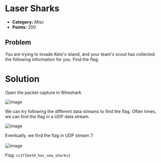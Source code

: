 # Laser Sharks
* **Category:** Misc
* **Points:** 200
## Problem
You are trying to invade Keto's island, and your team's scout has collected the following information for you. Find the flag.
# Solution
Open the packet capture in Wireshark.

![image](https://user-images.githubusercontent.com/58750937/92071864-b48eee80-ed64-11ea-8b34-108ef0087e57.png)

We can try following the different data streams to find the flag. Often times, we can find the flag in a UDP data stream.

![image](https://user-images.githubusercontent.com/58750937/92071972-fe77d480-ed64-11ea-871a-01b0091b050e.png)

Eventually, we find the flag in UDP stream 7:
<br><br>
![image](https://user-images.githubusercontent.com/58750937/92072039-25360b00-ed65-11ea-8020-7bdc8830e501.png)


Flag: `cctf{ket0_has_new_sharks}`
